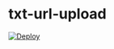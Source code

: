 # txt-url-upload

[![Deploy](https://www.herokucdn.com/deploy/button.svg)](https://heroku.com/deploy?template=https://github.com/tiger7815/check4)
